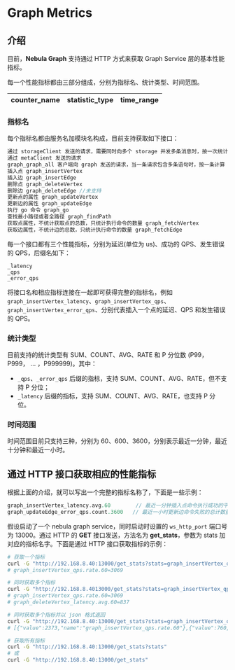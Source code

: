 # Graph Metrics

## 介绍

目前，**Nebula Graph** 支持通过 HTTP 方式来获取 Graph Service 层的基本性能指标。

每一个性能指标都由三部分组成，分别为指标名、统计类型、时间范围。

| counter\_name | statistic\_type | time_range |
| ----  |  ----|-------|

### 指标名

每个指标名都由服务名加模块名构成，目前支持获取如下接口：

```cpp
通过 storageClient 发送的请求，需要同时向多个 storage 并发多条消息时，按一次统计  graph_storageClient
通过 metaClient 发送的请求
graph_graph_all 客户端向 graph 发送的请求，当一条请求包含多条语句时，按一条计算 graph_metaClient
插入点 graph_insertVertex
插入边 graph_insertEdge
删除点 graph_deleteVertex
删除边 graph_deleteEdge //未支持
更新点的属性 graph_updateVertex
更新边的属性 graph_updateEdge
执行 go 命令 graph_go
查找最小路径或者全路径 graph_findPath
获取点属性，不统计获取点的总数，只统计执行命令的数量 graph_fetchVertex
获取边属性，不统计边的总数，只统计执行命令的数量 graph_fetchEdge
```

每一个接口都有三个性能指标，分别为延迟(单位为 us)、成功的 QPS、发生错误的 QPS，后缀名如下：

```text
_latency
_qps
_error_qps
```

将接口名和相应指标连接在一起即可获得完整的指标名，例如 `graph_insertVertex_latency`、`graph_insertVertex_qps`、`graph_insertVertex_error_qps`、分别代表插入一个点的延迟、QPS 和发生错误的 QPS。

### 统计类型

目前支持的统计类型有 SUM、COUNT、AVG、RATE 和 P 分位数 (P99，P999， ... ，P999999)。其中：

- `_qps`、`_error_qps` 后缀的指标，支持 SUM、COUNT、AVG、RATE，但不支持 P 分位；
- `_latency` 后缀的指标，支持 SUM、COUNT、AVG、RATE，也支持 P 分位。

### 时间范围

时间范围目前只支持三种，分别为 60、600、3600，分别表示最近一分钟，最近十分钟和最近一小时。

## 通过 HTTP 接口获取相应的性能指标

根据上面的介绍，就可以写出一个完整的指标名称了，下面是一些示例：

```cpp
graph_insertVertex_latency.avg.60        // 最近一分钟插入点命令执行成功的平均延时
graph_updateEdge_error_qps.count.3600   // 最近一小时更新边命令失败的总计数量
```

假设启动了一个 nebula graph service，同时启动时设置的 `ws_http_port` 端口号为 13000。通过 HTTP 的 **GET** 接口发送，方法名为 **get_stats**，参数为 stats 加对应的指标名字。下面是通过 HTTP 接口获取指标的示例：

```bash
# 获取一个指标
curl -G "http://192.168.8.40:13000/get_stats?stats=graph_insertVertex_qps.rate.60"
# graph_insertVertex_qps.rate.60=3069

# 同时获取多个指标
curl -G "http://192.168.8.4013000/get_stats?stats=graph_insertVertex_qps.rate.60, graph_deleteVertex_latency.avg.60"
# graph_insertVertex_qps.rate.60=3069
# graph_deleteVertex_latency.avg.60=837

# 同时获取多个指标并以 json 格式返回
curl -G "http://192.168.8.40:13000/get_stats?stats=graph_insertVertex_qps.rate.60, graph_deleteVertex_latency.avg.60&returnjson"
# [{"value":2373,"name":"graph_insertVertex_qps.rate.60"},{"value":760,"name":"graph_deleteVertex_latency.avg.60"}]

# 获取所有指标
curl -G "http://192.168.8.40:13000/get_stats?stats"
# 或
curl -G "http://192.168.8.40:13000/get_stats"
```
